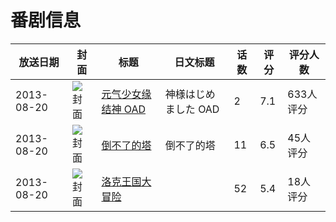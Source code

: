 # 番剧信息

|放送日期|封面|标题|日文标题|话数|评分|评分人数|
|---|---|---|---|---|---|---|
|2013-08-20|![封面](https://lain.bgm.tv/pic/cover/c/57/25/80996_caagJ.jpg)|[元气少女缘结神 OAD](https://bangumi.tv/subject/80996)|神様はじめました OAD|2|7.1|633人评分|
|2013-08-20|![封面](https://lain.bgm.tv/pic/cover/c/36/da/82046_1HH0l.jpg)|[倒不了的塔](https://bangumi.tv/subject/82046)|倒不了的塔|11|6.5|45人评分|
|2013-08-20|![封面](https://lain.bgm.tv/pic/cover/c/26/a7/333300_f2xL7.jpg)|[洛克王国大冒险](https://bangumi.tv/subject/333300)||52|5.4|18人评分|
